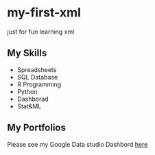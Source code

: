 # my-first-xml
just for fun 
learning xml

## My Skills
- Spreadsheets
- SQL Database
- R Programming
- Python 
- Dashborad
- Stat&ML

## My Portfolios
Please see my Google Data studio Dashbord [here](https://datastudio.google.com/s/qP-tOhjYy-Q)
